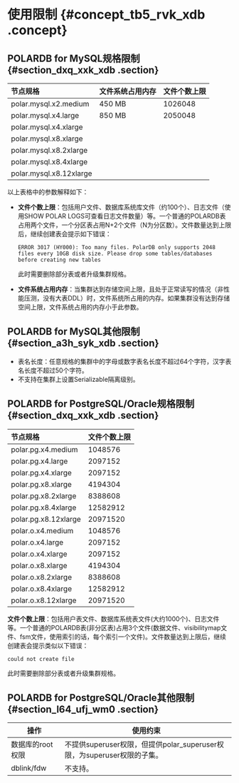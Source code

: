 # 使用限制 {#concept_tb5_rvk_xdb .concept}

## POLARDB for MySQL规格限制 {#section_dxq_xxk_xdb .section}

|节点规格|文件系统占用内存|文件个数上限|
|:---|:-------|:-----|
|polar.mysql.x2.medium|450 MB|1026048|
|polar.mysql.x4.large|850 MB|2050048|
|polar.mysql.x4.xlarge|
|polar.mysql.x8.xlarge|
|polar.mysql.x8.2xlarge|
|polar.mysql.x8.4xlarge|
|polar.mysql.x8.12xlarge|

以上表格中的参数解释如下：

-   **文件个数上限**：包括用户文件、数据库系统库文件（约100个）、日志文件（使用SHOW POLAR LOGS可查看日志文件数量）等。一个普通的POLARDB表占用两个文件，一个分区表占用N+2个文件（N为分区数）。文件数量达到上限后，继续创建表会提示如下错误：

    ``` {#codeblock_teo_792_g1i}
    ERROR 3017 (HY000): Too many files. PolarDB only supports 2048 files every 10GB disk size. Please drop some tables/databases before creating new tables
    ```

    此时需要删除部分表或者升级集群规格。

-   **文件系统占用内存**：当集群达到存储空间上限，且处于正常读写的情况（非性能压测，没有大表DDL）时，文件系统所占用的内存。如果集群没有达到存储空间上限，文件系统占用的内存小于此参数。

## POLARDB for MySQL其他限制 {#section_a3h_syk_xdb .section}

-   表名长度：任意规格的集群中的字母或数字表名长度不超过64个字符，汉字表名长度不超过50个字符。
-   不支持在集群上设置Serializable隔离级别。

## POLARDB for PostgreSQL/Oracle规格限制 {#section_dxq_xxk_xdb .section}

|节点规格|文件个数上限|
|:---|:-----|
|polar.pg.x4.medium|1048576|
|polar.pg.x4.large|2097152|
|polar.pg.x4.xlarge|2097152|
|polar.pg.x8.xlarge|4194304|
|polar.pg.x8.2xlarge|8388608|
|polar.pg.x8.4xlarge|12582912|
|polar.pg.x8.12xlarge|20971520|
|polar.o.x4.medium|1048576|
|polar.o.x4.large|2097152|
|polar.o.x4.xlarge|2097152|
|polar.o.x8.xlarge|4194304|
|polar.o.x8.2xlarge|8388608|
|polar.o.x8.4xlarge|12582912|
|polar.o.x8.12xlarge|20971520|

 **文件个数上限**：包括用户表文件、数据库系统表文件\(大约1000个\)、日志文件等。一个普通的POLARDB表\(非分区表\)占用3个文件\(数据文件、visibilitymap文件、fsm文件，使用索引的话，每个索引一个文件\)。文件数量达到上限后，继续创建表会提示类似以下错误：

``` {#codeblock_w84_wy1_jki}
could not create file
```

此时需要删除部分表或者升级集群规格。

## POLARDB for PostgreSQL/Oracle其他限制 {#section_l64_ufj_wm0 .section}

|操作|使用约束|
|--|----|
|数据库的root权限|不提供superuser权限，但提供polar\_superuser权限，为superuser权限的子集。|
|dblink/fdw|不支持。|

